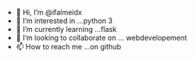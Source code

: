 - 👋 Hi, I’m @ifalmeidx
- 👀 I’m interested in ...python 3
- 🌱 I’m currently learning ...flask
- 💞️ I’m looking to collaborate on ... webdevelopement 
- 📫 How to reach me ...on github

<!---
ifalmeidx/ifalmeidx is a ✨ special ✨ repository because its `README.md` (this file) appears on your GitHub profile.
You can click the Preview link to take a look at your changes.
--->
